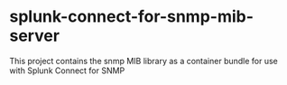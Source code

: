 # splunk-connect-for-snmp-mib-server
This project contains the snmp MIB library as a container bundle for use with Splunk Connect for SNMP
